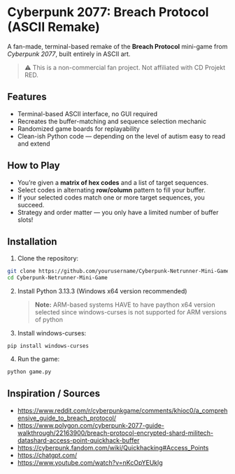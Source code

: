 # Cyberpunk 2077: Breach Protocol (ASCII Remake)
A fan-made, terminal-based remake of the **Breach Protocol** mini-game from *Cyberpunk 2077*, built entirely in ASCII art.

> ⚠️ This is a non-commercial fan project. Not affiliated with CD Projekt RED.


## Features
- Terminal-based ASCII interface, no GUI required
- Recreates the buffer-matching and sequence selection mechanic
- Randomized game boards for replayability
- Clean-ish Python code — depending on the level of autism easy to read and extend


## How to Play
- You’re given a **matrix of hex codes** and a list of target sequences.
- Select codes in alternating **row/column** pattern to fill your buffer.
- If your selected codes match one or more target sequences, you succeed.
- Strategy and order matter — you only have a limited number of buffer slots!


## Installation
1. Clone the repository:
```bash
git clone https://github.com/yourusername/Cyberpunk-Netrunner-Mini-Game.git
cd Cyberpunk-Netrunner-Mini-Game
```

2. Install Python 3.13.3 (Windows x64 version recommended)  
    > **Note:** ARM-based systems HAVE to have paython x64 version selected since windows-curses is not supported for ARM versions of python

3. Install windows-curses:
```console
pip install windows-curses
```

4. Run the game:
```bash
python game.py
```


## Inspiration / Sources
- https://www.reddit.com/r/cyberpunkgame/comments/khioc0/a_comprehensive_guide_to_breach_protocol/
- https://www.polygon.com/cyberpunk-2077-guide-walkthrough/22163900/breach-protocol-encrypted-shard-militech-datashard-access-point-quickhack-buffer
- https://cyberpunk.fandom.com/wiki/Quickhacking#Access_Points
- https://chatgpt.com/
- https://www.youtube.com/watch?v=nKcOpYEUklg

